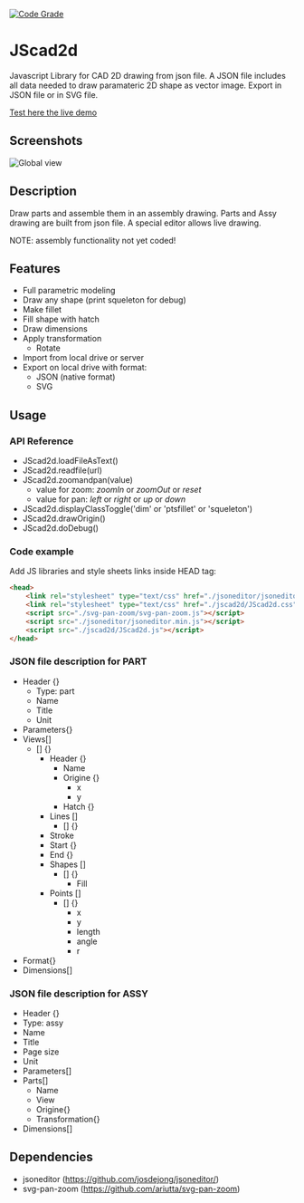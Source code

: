 [![Code Grade](https://www.code-inspector.com/project/24176/score/svg)](https://frontend.code-inspector.com/project/24176/dashboard)

# JScad2d

Javascript Library for CAD 2D drawing from json file. A JSON file includes all data needed to draw paramateric 2D shape as vector image. Export in JSON file or in SVG file.

[Test here the live demo](https://benardt.github.io/indexjscad2d.htm)

## Screenshots

![Global view](./misc/VueGlobale.png)

## Description

Draw parts and assemble them in an assembly drawing. Parts and Assy drawing are built from json file. A special editor allows live drawing.

NOTE: assembly functionality not yet coded!

## Features

* Full parametric modeling
* Draw any shape (print squeleton for debug)
* Make fillet
* Fill shape with hatch
* Draw dimensions
* Apply transformation
  * Rotate
* Import from local drive or server
* Export on local drive with format:
  * JSON (native format)
  * SVG

## Usage

### API Reference

* JScad2d.loadFileAsText()
* JScad2d.readfile(url)
* JScad2d.zoomandpan(value)
  * value for zoom: _zoomIn_ or _zoomOut_ or _reset_
  * value for pan: _left_ or _right_ or _up_ or _down_
* JScad2d.displayClassToggle('dim' or 'ptsfillet' or 'squeleton')
* JScad2d.drawOrigin()
* JScad2d.doDebug()

### Code example

Add JS libraries and style sheets links inside HEAD tag:
```html
<head>
    <link rel="stylesheet" type="text/css" href="./jsoneditor/jsoneditor.min.css">
    <link rel="stylesheet" type="text/css" href="./jscad2d/JScad2d.css">
    <script src="./svg-pan-zoom/svg-pan-zoom.js"></script>
    <script src="./jsoneditor/jsoneditor.min.js"></script>
    <script src="./jscad2d/JScad2d.js"></script>
</head>
```

### JSON file description for PART

* Header {}
  * Type: part
  * Name
  * Title
  * Unit
* Parameters{}
* Views[]
  * [] {}
    * Header {}
      * Name
      * Origine {}
        * x
	    * y
      * Hatch {}
    * Lines []
      * [] {}
	* Stroke
	* Start {}
	* End {}
    * Shapes []
      * [] {}
        * Fill
	* Points []
	  * [] {}
	    * x
	    * y
	    * length
	    * angle
	    * r
* Format{}
* Dimensions[]

### JSON file description for ASSY

* Header {}
 * Type: assy
 * Name
 * Title
 * Page size
 * Unit
* Parameters[]
* Parts[]
  * Name
  * View
  * Origine{}
  * Transformation{}
* Dimensions[]
  
## Dependencies

* jsoneditor (https://github.com/josdejong/jsoneditor/)
* svg-pan-zoom (https://github.com/ariutta/svg-pan-zoom)


